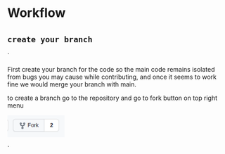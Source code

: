 # Workflow

## `create your branch`

`

First create your branch for the code so the main code remains isolated from bugs you may cause while contributing, and once it seems to work fine we would merge your branch with main.

to create a branch go to the repository and go to fork button on top right menu 

<img src='readme-images/fork.png' height='50'>

`

